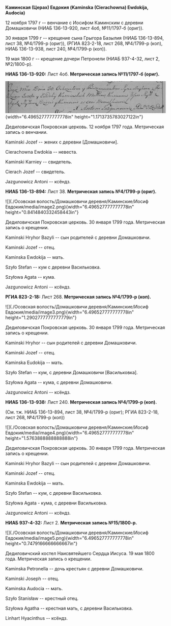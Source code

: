 **Каминская (Церах) Евдокия (Kaminska (Cierachowna) Ewdokija, Audocia)**

12 ноября 1797 г -- венчание с Иосифом Каминским с деревни Домашковичи
(НИАБ 136-13-920, лист 4об, №11/1797-б (ориг)).

30 января 1799 г -- крещение сына Грыгора Базылия (НИАБ 136-13-894, лист
38, №4/1799-р (ориг)), (РГИА 823-2-18, лист 268, №4/1799-р (коп), НИАБ
136-13-938, лист 240, №4/1799-р (коп)).

19 мая 1800 г -- крещение дочери Петронели (НИАБ 937-4-32, лист 2,
№2/1800-р).

**НИАБ 136-13-920:** Лист 4об. **Метрическая запись №11/1797-б (ориг).**

![](./media/0ebc2b404540f24931947edac02b9027bf221841.png){width="6.496527777777778in"
height="1.1713735783027122in"}

Дедиловичская Покровская церковь. 12 ноября 1797 года. Метрическая
запись о венчании.

Kaminski Jozef -- жених с деревни \[Домашковичи\].

Cierachowna Ewdokia -- невеста.

Kaminski Karniey -- свидетель.

Cierach Jozef -- свидетель.

Jazgunowicz Antoni -- ксёндз.

**НИАБ 136-13-894:** Лист 38. **Метрическая запись №4/1799-р (ориг).**

![](./Осовская волость/Домашковичи деревня/Каминские/Иосиф Евдокия/media/image2.png){width="6.496527777777778in"
height="0.8414840332458443in"}

Дедиловичская Покровская церковь. 30 января 1799 года. Метрическая
запись о крещении.

Kaminski Hryhor Bazyli -- сын родителей с деревни Домашковичи.

Kaminski Jozef -- отец.

Kaminska Ewdokija -- мать.

Szyło Stefan -- кум с деревни Васильковка.

Szyłowa Agata -- кума.

Jazgunowicz Antoni -- ксёндз.

**РГИА 823-2-18:** Лист 268. **Метрическая запись №4/1799-р (коп).**

![](./Осовская волость/Домашковичи деревня/Каминские/Иосиф Евдокия/media/image3.png){width="6.496527777777778in"
height="1.2902777777777779in"}

Дедиловичская Покровская церковь. 30 января 1799 года. Метрическая
запись о крещении.

Kaminski Hryhor -- сын родителей с деревни Домашковичи.

Kaminski Jozef -- отец.

Kaminska Eudokija -- мать.

Szyło Stefan -- кум, с деревни Домашковичи \[Васильковка\].

Szyłowa Agata -- кума, с деревни Домашковичи.

Jazgunowicz Antoni -- ксёндз.

**НИАБ 136-13-938:** Лист 240. **Метрическая запись №4/1799-р (коп).**

(См. тж. НИАБ 136-13-894, лист 38, №4/1799-р (ориг); РГИА 823-2-18, лист
268, №4/1799-р (коп))

![](./Осовская волость/Домашковичи деревня/Каминские/Иосиф Евдокия/media/image4.png){width="6.496527777777778in"
height="1.5763888888888888in"}

Дедиловичская Покровская церковь. 30 января 1799 года. Метрическая
запись о крещении.

Kaminski Hryhor Bazyli -- сын родителей с деревни Домашковичи.

Kaminski Jozef -- отец.

Kaminska Ewdokija -- мать.

Szyło Stefan -- кум, с деревни Васильковка.

Szyłowa Agata - кума, с деревни Васильковка.

Jazgunowicz Antoni -- ксёндз.

**НИАБ 937-4-32:** Лист 2. **Метрическая запись №15/1800-р.**

![](./Осовская волость/Домашковичи деревня/Каминские/Иосиф Евдокия/media/image5.png){width="6.496527777777778in"
height="0.7479166666666667in"}

Дедиловичский костел Наисвятейшего Сердца Иисуса. 19 мая 1800 года.
Метрическая запись о крещении.

Kaminska Petronella -- дочь крестьян с деревни Домашковичи.

Kaminski Joseph -- отец.

Kaminska Audocia -- мать.

Szyło Stanisław -- крестный отец.

Szyłowa Agatha -- крестная мать, с деревни Васильковка.

Linhart Hyacinthus -- ксёндз.
